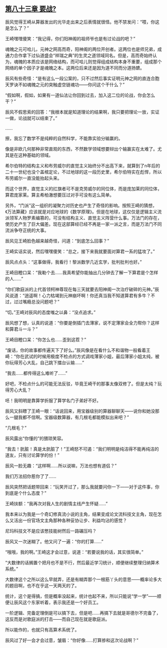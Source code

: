 ## [第八十三章 要战?](https://www.xxbiquge.com/11_11207/8861452.html)


  辰风觉得王崎从算器发出的光华走出来之后表情就很怪。他不禁发问：“喂，你这是怎么了？”

  王崎嘿嘿傻笑：“我记得，你们阳神阁的祖师爷也是有过论战的吧？”

  魂魄之元可哈儿，元神之网高而奇，阳神阁的两位开创者。这两位也是师兄弟，成通力合作拿下过仙道盛会“祥瑞之典”的生灵之道领域同名。但是，高而奇始终认为，魂魄的本质应该是网络结构，而可哈儿则觉得组成结构本身不重要，组成那个网络的单个因子才是魂魄之本。这两位后来还是因为道不同而分道扬镳。

  辰风有些奇怪：“是有这么一段公案的，只不过然后事实证明元神之网的直连合胞天罗诀不如魂魄之元的突触虚空链魂功——你问这个干什么？”

  “假如啊，假如，如果有一道仙法让你回到过去，加入这二位的论战，你会怎么干？”

  辰风不假思索的回答：“我根本就是知道理论的结果啊，我只要把理论一放，实证一做，论战就可以结束了。”

  ……

  擦，我忘了数学不是纯粹的自然科学，不能靠实验分输赢的。

  像是非欧几何那种非常直观的东西，不然数学领域想要辩出个输赢实在太难了。尤其是在这种基础的领域。

  希尔伯特的结构主义和布劳威尔的直觉主义始终分不出高下来，就算到了n年后的二十一世纪也没个盖棺定论，不过地球的这一段历史里，希尔伯特实在彪悍，所以布劳威尔一直没能抬起头来。

  而这个世界，直觉主义的扛旗者可不是克劳威尔的同位体，而是庞加莱的同位体，算君庞家莱。算主希柏澈想要压过对手可没有这么简单。

  另外，“门派”这一组织的凝聚力对历史也产生了奇怪的影响。按照王崎的猜想，《万法算藏》应该就是对应地球的《数学原理》。但是在地球，这仅仅是逻辑主义流派领军人物罗素编篡的，可没有结构主义、直觉主义阵营什么事。万法门的存在，使历史产生了巨大偏差。现在这部算经已经不再是一家一派之言，而是万法门不同流派争夺正统的大事。

  辰风见王崎脸色越来越奇怪，问道：“到底怎么回事？”

  王崎实话实说，然后嘿嘿傻笑：“总之，接下来我就要面对算君一系的猛攻了。”

  辰风点点头：“这事做得，我看行！黎派数学几近玄学，批判批判也好。”

  王崎目瞪口呆：“我勒个去……我真希望你能抽出几分钟去了解一下算君是个怎样的人……”

  “你们歌庭派的上代首领柯神尊现在每三天就要去阳神阁一次治疗破碎的元神。”辰风说道：“逍遥啊！心力枯竭到元神崩坏啊！你还真当我不知道算君有多牛？不过，过过嘴瘾总没问题吧？”

  “切。”王崎对辰风的态度嗤之以鼻：“没点追求。”

  辰风想了想，认真的说道：“你要是倒插门去薄家，说不定薄家会全力帮你？这样和算君斗一斗？”

  王崎目瞪口呆：“你怎么也……歪到这茬？”

  “废话，你的故事都传遍天下了好么。”辰风像是在看什么不和谐物一般看着王崎：“你在武试的时候用极度不检点的方式调戏薄家小姐，最后薄家小姐太纯，被你玩得芳心大乱，自己跳下擂台认输……”

  “我去……都传得这么难听了……”

  好吧，不检点什么的可能无法反驳，毕竟王崎干的那事太像双修了。但是太纯？玩得芳心大乱？

  呸！我明明是靠算学折服了算学名门子弟好不好。

  辰风又斜瞟了王崎一眼：“话说回来，用宝器级别的算器聊聊天——说你和她没那么一腿我都不信啊。宝器级数算器，有几根毛都能模拟出来吧？”

  “几根毛？”

  辰风露出“你懂的”的猥琐笑容。

  “我去！肮脏！真是太肮脏了！”王崎怒不可遏：“我们明明是纯洁得不能再纯洁的道友，只有讨论算学的份！”

  辰风一脸无趣：“这样啊……所以说嘛，万法也想有道侣？”

  我们万法招你惹你了了……

  辰风突然把话题带回来：“玩笑开过了，那么我就要问你一下——对于这件事，你到底是个什么态度？”

  王崎扶额：“我再次对我人生的剧情主线产生怀疑……”

  我本来以为我是一个奇幻修真流小说的主角，结果变成论文流科技文主角，现在怎么又活出一份官场文主角那种各种妥协让步、利益均沾的感觉？

  尼玛科技文不是应该憋技能树然后一路碾压吗？

  辰风又一次迷糊了。他又问了一遍：“你的打算……”

  “哦哦，我的啊。”王崎这才会过意，说道：“若要说我的话，其实很简单。”

  “大数律的话搁置个把月也不是不行，然后最近学习统计，顺便继续整理归纳算术系统。”

  大数律这个之所以这么早就弄，还是有糊弄那个一根筋丫头的意思——概率论多大的题目啊，也不在乎这一天两天的了。

  统计，这个是得搞，但是概率没起来，统计也起不来，所以只能说“学一学”——顺便让辰风这个东家听着，表示我还是一个好员工。

  一阶逻辑、完备定理倒是可以搞下去，但是吧……再搞下去就是哥德尔不完备了，这反而是对歌庭派的打击——而自己现在就是歌庭派。

  所以能作的，也就只有高算术系统了。

  辰风过了好一会才会过意，皱眉：“你好像……打算掺和这次论战啊？”
